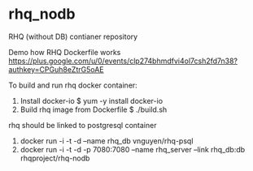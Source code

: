 rhq_nodb
========

RHQ (without DB) contianer repository

Demo how RHQ Dockerfile works https://plus.google.com/u/0/events/clp274bhmdfvi4ol7csh2fd7n38?authkey=CPGuh8eZtrG5oAE

To build and run rhq docker container:

1. Install docker-io $ yum -y install docker-io 
2. Build rhq image from Dockerfile $ ./build.sh 

rhq should be linked to postgresql container 

1. docker run -i -t -d –name rhq_db vnguyen/rhq-psql
2. docker run -i -t -d -p 7080:7080 –name rhq_server –link rhq_db:db rhqproject/rhq-nodb
